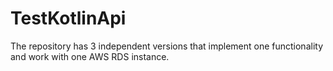 # TestKotlinApi

The repository has 3 independent versions that implement one functionality and work with one AWS RDS instance.

